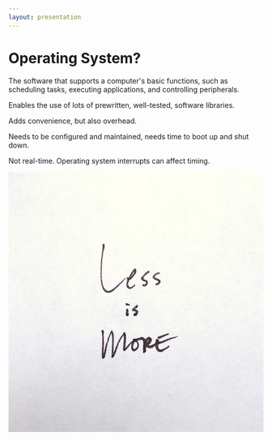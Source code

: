 ```yaml
---
layout: presentation
---
```


# [](#header-1) Operating System?

The software that supports a computer's basic functions, such as scheduling
tasks, executing applications, and controlling peripherals.

Enables the use of lots of prewritten, well-tested, software libraries.

Adds convenience, but also overhead.

Needs to be configured and maintained, needs time to boot up and shut down.

Not real-time. Operating system interrupts can affect timing.

[![](assets/img/less-is-more.png)](jitter)
